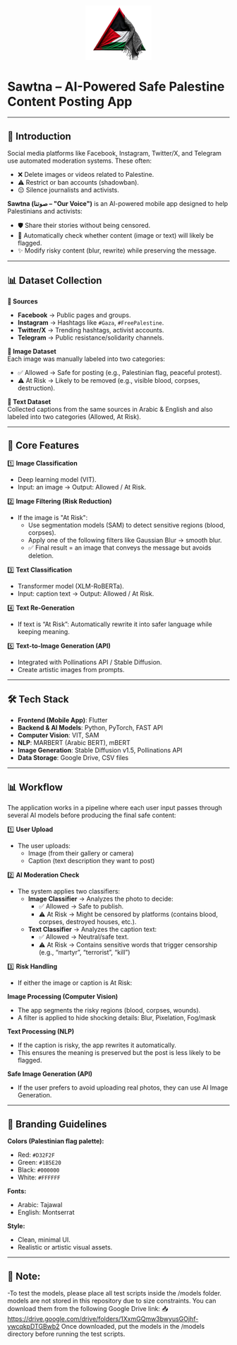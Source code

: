 <p align="center">
  <img src="sawtna/assets/images/logo.png" alt="Sawtna Logo" width="150">
</p>

# Sawtna – AI-Powered Safe Palestine Content Posting App

---

## 🌟 Introduction

Social media platforms like Facebook, Instagram, Twitter/X, and Telegram use automated moderation systems. These often:

- ❌ Delete images or videos related to Palestine.
- ⚠️ Restrict or ban accounts (shadowban).
- 😔 Silence journalists and activists.

**Sawtna (صوتنا – "Our Voice")** is an AI-powered mobile app designed to help Palestinians and activists:

- 🛡️ Share their stories without being censored.
- 🤖 Automatically check whether content (image or text) will likely be flagged.
- ✨ Modify risky content (blur, rewrite) while preserving the message.

---

## 📊 Dataset Collection

**📌 Sources**

- **Facebook** → Public pages and groups.  
- **Instagram** → Hashtags like `#Gaza`, `#FreePalestine`.  
- **Twitter/X** → Trending hashtags, activist accounts.  
- **Telegram** → Public resistance/solidarity channels.

**📸 Image Dataset**  
Each image was manually labeled into two categories:

- ✅ Allowed → Safe for posting (e.g., Palestinian flag, peaceful protest).
- ⚠️ At Risk → Likely to be removed (e.g., visible blood, corpses, destruction).

**📝 Text Dataset**  
Collected captions from the same sources in Arabic & English and also labeled into two categories (Allowed, At Risk).

---

## 🚀 Core Features

1️⃣ **Image Classification**  
- Deep learning model (VIT).  
- Input: an image → Output: Allowed / At Risk.

2️⃣ **Image Filtering (Risk Reduction)**  
- If the image is "At Risk":  
  - Use segmentation models (SAM) to detect sensitive regions (blood, corpses).  
  - Apply one of the following filters like Gaussian Blur → smooth blur.  
  - ✅ Final result = an image that conveys the message but avoids deletion.

3️⃣ **Text Classification**  
- Transformer model (XLM-RoBERTa).  
- Input: caption text → Output: Allowed / At Risk.

4️⃣ **Text Re-Generation**  
- If text is “At Risk”: Automatically rewrite it into safer language while keeping meaning.

5️⃣ **Text-to-Image Generation (API)**  
- Integrated with Pollinations API / Stable Diffusion.  
- Create artistic images from prompts.

---

## 🛠️ Tech Stack

- **Frontend (Mobile App)**: Flutter  
- **Backend & AI Models**: Python, PyTorch, FAST API  
- **Computer Vision**: VIT, SAM  
- **NLP**: MARBERT (Arabic BERT), mBERT  
- **Image Generation**: Stable Diffusion v1.5, Pollinations API  
- **Data Storage**: Google Drive, CSV files

---

## 📊 Workflow

The application works in a pipeline where each user input passes through several AI models before producing the final safe content:

1️⃣ **User Upload**  
- The user uploads:  
  - Image (from their gallery or camera)  
  - Caption (text description they want to post)

2️⃣ **AI Moderation Check**  
- The system applies two classifiers:  
  - **Image Classifier** → Analyzes the photo to decide:  
    - ✅ Allowed → Safe to publish.  
    - ⚠️ At Risk → Might be censored by platforms (contains blood, corpses, destroyed houses, etc.).  
  - **Text Classifier** → Analyzes the caption text:  
    - ✅ Allowed → Neutral/safe text.  
    - ⚠️ At Risk → Contains sensitive words that trigger censorship (e.g., “martyr”, “terrorist”, “kill”)

3️⃣ **Risk Handling**  
- If either the image or caption is At Risk:

**Image Processing (Computer Vision)**  
- The app segments the risky regions (blood, corpses, wounds).  
- A filter is applied to hide shocking details: Blur, Pixelation, Fog/mask

**Text Processing (NLP)**  
- If the caption is risky, the app rewrites it automatically.  
- This ensures the meaning is preserved but the post is less likely to be flagged.

**Safe Image Generation (API)**  
- If the user prefers to avoid uploading real photos, they can use AI Image Generation.

---

## 🎨 Branding Guidelines

**Colors (Palestinian flag palette):**
- Red: `#D32F2F`
- Green: `#1B5E20`
- Black: `#000000`
- White: `#FFFFFF`

**Fonts:**
- Arabic: Tajawal  
- English: Montserrat  

**Style:**
- Clean, minimal UI.  
- Realistic or artistic visual assets.
---

## 🔗 Note:
-To test the models, please place all test scripts inside the /models folder.
 models are not stored in this repository due to size constraints.
You can download them from the following Google Drive link:
📥 https://drive.google.com/drive/folders/1XxmGQmw3bwyusGOjhf-ywcqkpDTGBwb2
Once downloaded, put the models in the /models directory before running the test scripts.
